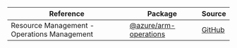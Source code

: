 | Reference | Package | Source |
|---|---|---|
|Resource Management - Operations Management|[@azure/arm-operations](https://www.npmjs.com/package/@azure/arm-operations)|[GitHub](https://github.com/Azure/azure-sdk-for-js/blob/main/)|
